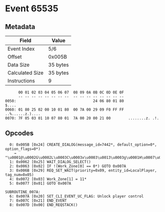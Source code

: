 # Event 65535

## Metadata

| Field           | Value    |
|-----------------|----------|
| Event Index     | 5/6      |
| Offset          | 0x005B   |
| Data Size       | 35 bytes |
| Calculated Size | 35 bytes |
| Instructions    | 9        |

```
      00 01 02 03 04 05 06 07  08 09 0A 0B 0C 0D 0E 0F
      -- -- -- -- -- -- -- --  -- -- -- -- -- -- -- --
0050:                                   24 06 80 01 80             $....
0060: 01 80 25 02 00 10 01 80  00 7A 00 29 09 F0 FF FF  ..%......z.)....
0070: 7F 05 03 01 10 07 80 01  7A 00 20 00 21 00        ........z. .!.  
```

## Opcodes

```
  0: 0x005B [0x24] CREATE_DIALOG(message_id=7442*, default_option=0*, option_flags=0*)
    → "\u0001@\u0002G\u0002L\u0003C\u0003x\u0003\u0013\u0003g\u0001H\u0007\u000B\u0001uqsmn001:\u000Ft\u0002F\u000FC\u0017\u0005\u0001v\u0007ZONE\u0002p\u0008j\u0013x\u0002E\u0002`\u000Fo\u0002=\u00021\u0002F\u0002I\u00027\u0002i\u0007\u0003N\u0003G\u0003X\u0003gFLAG\u0002L\u0002]reset\u007F1\u0000\u0007"
  1: 0x0062 [0x25] WAIT_DIALOG_SELECT()
  2: 0x0063 [0x02] IF !(Work_Zone[0] == 0*) GOTO 0x007A
  3: 0x006B [0x29] REQ_SET_WAIT(priority=0x09, entity_id=LocalPlayer, tag_num=0x05)
  4: 0x0072 [0x03] Work_Zone[1] = 11*
  5: 0x0077 [0x01] GOTO 0x007A

SUBROUTINE_007A:
  6: 0x007A [0x20] SET_CLI_EVENT_UC_FLAG: Unlock player control
  7: 0x007C [0x21] END_EVENT
  8: 0x007D [0x00] END_REQSTACK()
```
